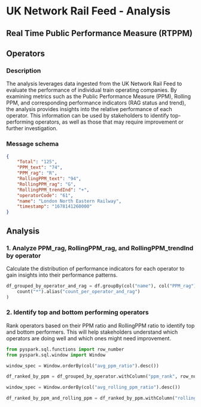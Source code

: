 # UK Network Rail Feed - Analysis 

## Real Time Public Performance Measure (RTPPM)

## Operators

### Description
The analysis leverages data ingested from the UK Network Rail Feed to evaluate the performance of individual train operating companies. By examining metrics such as the Public Performance Measure (PPM), Rolling PPM, and corresponding performance indicators (RAG status and trend), the analysis provides insights into the relative performance of each operator. This information can be used by stakeholders to identify top-performing operators, as well as those that may require improvement or further investigation.

### Message schema
```json
{
    "Total": "125",
    "PPM_text": "74",
    "PPM_rag": "R",
    "RollingPPM_text": "94",
    "RollingPPM_rag": "G",
    "RollingPPM_trendInd": "+",
    "operatorCode": "61",
    "name": "London North Eastern Railway",
    "timestamp": "1678141260000"
}
```

## Analysis

### 1. Analyze PPM_rag, RollingPPM_rag, and RollingPPM_trendInd by operator

Calculate the distribution of performance indicators for each operator to gain insights into their performance patterns.

```python
df_grouped_by_operator_and_rag = df.groupBy(col("name"), col("PPM_rag"), col("RollingPPM_rag"), col("RollingPPM_trendInd")).agg(
    count("*").alias("count_per_operator_and_rag")
)
```

### 2. Identify top and bottom performing operators
Rank operators based on their PPM ratio and RollingPPM ratio to identify top and bottom performers. This will help stakeholders understand which operators are doing well and which ones might need improvement.

```python
from pyspark.sql.functions import row_number
from pyspark.sql.window import Window

window_spec = Window.orderBy(col("avg_ppm_ratio").desc())

df_ranked_by_ppm = df_grouped_by_operator.withColumn("ppm_rank", row_number().over(window_spec))

window_spec = Window.orderBy(col("avg_rolling_ppm_ratio").desc())

df_ranked_by_ppm_and_rolling_ppm = df_ranked_by_ppm.withColumn("rolling_ppm_rank", row_number().over(window_spec))
```

